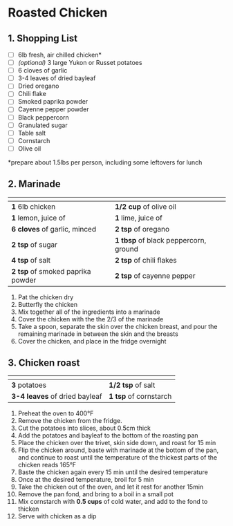 # Roasted Chicken

## 1. Shopping List

- [ ] 6lb fresh, air chilled chicken*
- [ ] *(optional)* 3 large Yukon or Russet potatoes
- [ ] 6 cloves of garlic
- [ ] 3-4 leaves of dried bayleaf
- [ ] Dried oregano 
- [ ] Chili flake
- [ ] Smoked paprika powder
- [ ] Cayenne pepper powder
- [ ] Black peppercorn
- [ ] Granulated sugar
- [ ] Table salt
- [ ] Cornstarch
- [ ] Olive oil

*prepare about 1.5lbs per person, including some leftovers for lunch

## 2. Marinade
|<!-- -->|<!-- -->|
|---|---|
| **1** 6lb chicken |**1/2 cup** of olive oil |
| **1** lemon, juice of | **1** lime, juice of |
| **6 cloves** of garlic, minced | **2 tsp** of oregano |
| **2 tsp** of sugar | **1 tbsp** of black peppercorn, ground |
| **4 tsp** of salt | **2 tsp** of chili flakes | 
| **2 tsp** of smoked paprika powder | **2 tsp** of cayenne pepper |

1. Pat the chicken dry
2. Butterfly the chicken
3. Mix together all of the ingredients into a marinade
4. Cover the chicken with the the 2/3 of the marinade
5. Take a spoon, separate the skin over the chicken breast, and pour the remaining marinade in between the skin and the breasts
6. Cover the chicken, and place in the fridge overnight

## 3. Chicken roast
|<!-- -->|<!-- -->|
|---|---|
| **3** potatoes | **1/2 tsp** of salt |
| **3-4 leaves** of dried bayleaf | **1 tsp** of cornstarch |

1. Preheat the oven to 400°F
2. Remove the chicken from the fridge.
3. Cut the potatoes into slices, about 0.5cm thick 
4. Add the potatoes and bayleaf to the bottom of the roasting pan
5. Place the chicken over the trivet, skin side down, and roast for 15 min
6. Flip the chicken around, baste with marinade at the bottom of the pan, and continue to roast until the temperature of the thickest parts of the chicken reads 165°F
7. Baste the chicken again every 15 min until the desired temperature
8. Once at the desired temperature, broil for 5 min
9. Take the chicken out of the oven, and let it rest for another 15min
10. Remove the pan fond, and bring to a boil in a small pot
11. Mix cornstarch with **0.5 cups** of cold water, and add to the fond to thicken
12. Serve with chicken as a dip

